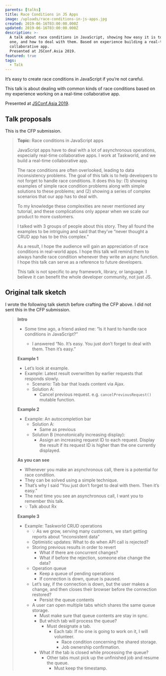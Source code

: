 ```yaml
---
parents: [talks]
title: Race Conditions in JS Apps
image: /uploads/race-conditions-in-js-apps.jpg
created: 2019-06-16T03:00:00.000Z
updated: 2019-06-16T03:00:00.000Z
description: >-
  A talk about race conditions in JavaScript, showing how easy it is to create
  one, and how to deal with them. Based on experience building a real-time
  collaborative app.
  Presented at JSConf.Asia 2019.
featured: true
tags:
  - Talk
---
```


It’s easy to create race conditions in JavaScript if you’re not careful.

<template>
  <YouTube id="DWZj56qUNfs" />
</template>

This talk is about dealing with common kinds of race conditions based on my experience working on a real-time collaborative app.

Presented at [JSConf.Asia 2019](https://2019.jsconf.asia/).

## Talk proposals

This is the CFP submission.

> **Topic:** Race conditions in JavaScript apps
>
> JavaScript apps have to deal with a lot of asynchronous operations, especially real-time collaborative apps. I work at Taskworld, and we build a real-time collaborative app.
>
> The race conditions are often overlooked, leading to data inconsistency problems. The goal of this talk is to help developers to not forget to handle race conditions. It does this by: (1) showing examples of simple race condition problems along with simple solutions to these problems; and (2) showing a series of complex scenarios that our app has to deal with.
>
> To my knowledge these complexities are never mentioned any tutorial, and these complications only appear when we scale our product to more customers.
>
> I talked with 3 groups of people about this story. They all found the examples to be intriguing and said that they’ve “never thought a CRUD app has to be this complex.”
>
> As a result, I hope the audience will gain an appreciation of race conditions in real-world apps. I hope this talk will remind them to always handle race condition whenever they write an async function. I hope this talk can serve as a reference to future developers.
>
> This talk is not specific to any framework, library, or language. I believe it can benefit the whole developer community, not just JS.

## Original talk sketch

I wrote the following talk sketch before crafting the CFP above. I did not sent this in the CFP submission.

<blockquote>

**Intro**

- Some time ago, a friend asked me: “Is it hard to handle race conditions in JavaScript?”

  - I answered “No. It’s easy. You just don’t forget to deal with them. Then it’s easy.”

**Example 1**

- Let’s look at example.
- Example: Latest result overwritten by earlier requests that responds slowly.
  - Scenario: Tab bar that loads content via Ajax.
  - Solution A:
    - Cancel previous request. e.g. `cancelPreviousRequest()` mutable function.

**Example 2**

- Example: An autocompletion bar
  - Solution A:
    - Same as previous
  - Solution B (monotonically increasing display):
    - Assign an increasing request ID to each request. Display the result if its request ID is higher than the one currently displayed.

**As you can see**

- Whenever you make an asynchronous call, there is a potential for race condition.
- They can be solved using a simple technique.
- That’s why I said “You just don’t forget to deal with them. Then it’s easy.”
- The next time you see an asynchronous call, I want you to remember this talk.
- 💡 Talk about Rx

**Example 3**

- Example: Taskworld CRUD operations
  - 💡 As we grow, serving many customers, we start getting reports about “inconsistent data”
  - Optimistic updates: What to do when API call is rejected?
  - Storing previous results in order to revert
    - What if there are concurrent changes?
    - What if before the rejection, someone else change the data?
  - Operation queue
    - Keep a queue of pending operations
    - If connection is down, queue is paused.
  - Let’s say, if the connection is down, but the user makes a change, and then closes their browser before the connection restored?
    - Persist the queue contents
  - A user can open multiple tabs which shares the same queue storage.
    - Must make sure that queue contents are stay in sync.
    - But which tab will process the queue?
      - Must designate a tab.
        - Each tab: If no one is going to work on it, I will volunteer.
          - Race condition concerning the shared storage.
          - Job ownership confirmation.
    - What if the tab is closed while processing the queue?
      - Other tabs must pick up the unfinished job and resume the queue.
        - Must keep the timestamp.

</blockquote>
